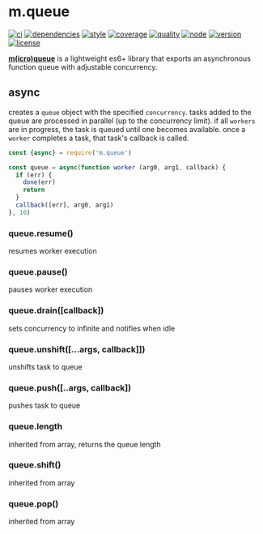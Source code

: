# m.queue
[![ci](https://img.shields.io/travis/ivoputzer/m.queue.svg?style=flat-square)](https://travis-ci.org/ivoputzer/m.queue) [![dependencies](https://img.shields.io/badge/dependencies-none-blue.svg?style=flat-square&colorB=44CC11)](package.json) [![style](https://img.shields.io/badge/coding%20style-standard-brightgreen.svg?style=flat-square)](http://standardjs.com/) [![coverage](https://img.shields.io/coveralls/ivoputzer/m.queue.svg?style=flat-square)](https://coveralls.io/github/ivoputzer/m.queue?branch=master) [![quality](http://npm.packagequality.com/shield/m.queue.svg?style=flat-square&colorB=44CC11)](http://packagequality.com/#?package=m.queue) [![node](https://img.shields.io/badge/node-6%2B-blue.svg?style=flat-square)](https://nodejs.org/docs/v6.0.0/api) [![version](https://img.shields.io/npm/v/m.queue.svg?style=flat-square&colorB=007EC6)](https://www.npmjs.com/package/m.queue) [![license](https://img.shields.io/npm/l/m.queue.svg?style=flat-square&colorB=007EC6)](https://spdx.org/licenses/MIT)

**[m(icro)](https://github.com/ivoputzer/m.cro#readme)[queue](https://github.com/ivoputzer/m.queue)** is a lightweight es6+ library that exports an asynchronous function queue with adjustable concurrency.

## async
creates a `queue` object with the specified `concurrency`. tasks added to the queue are processed in parallel (up to the concurrency limit). if all `workers` are in progress, the task is queued until one becomes available. once a `worker` completes a task, that task's callback is called.

```javascript
const {async} = require('m.queue')

const queue = async(function worker (arg0, arg1, callback) {
  if (err) {
    done(err)
    return
  }
  callback([err], arg0, arg1)
}, 10)
```

### queue.resume()
resumes worker execution

### queue.pause()
pauses worker execution

### queue.drain([callback])
sets concurrency to infinite and notifies when idle

### queue.unshift([...args, callback]])
unshifts task to queue

### queue.push([..args, callback])
pushes task to queue

### queue.length
inherited from array, returns the queue length

### queue.shift()
inherited from array

### queue.pop()
inherited from array
